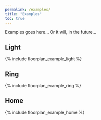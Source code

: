```yaml
---
permalink: /examples/
title: "Examples"
toc: true
---
```


Examples goes here... Or it will, in the future...

## Light

{% include floorplan_example_light %}

## Ring

{% include floorplan_example_ring %}

## Home

{% include floorplan_example_home %}
